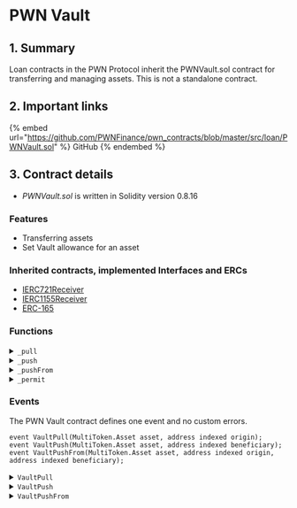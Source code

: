 # PWN Vault

## 1. Summary

Loan contracts in the PWN Protocol inherit the PWNVault.sol contract for transferring and managing assets. This is not a standalone contract.&#x20;

## 2. Important links

{% embed url="https://github.com/PWNFinance/pwn_contracts/blob/master/src/loan/PWNVault.sol" %}
GitHub
{% endembed %}

## 3. Contract details

* _PWNVault.sol_ is written in Solidity version 0.8.16

### Features

* Transferring assets
* Set Vault allowance for an asset

### Inherited contracts, implemented Interfaces and ERCs

* [IERC721Receiver](https://github.com/OpenZeppelin/openzeppelin-contracts/blob/master/contracts/token/ERC721/IERC721Receiver.sol)
* [IERC1155Receiver](https://github.com/OpenZeppelin/openzeppelin-contracts/blob/master/contracts/token/ERC1155/IERC1155Receiver.sol)
* [ERC-165](https://eips.ethereum.org/EIPS/eip-165#how-interfaces-are-identified%5BEIP%20section%5D)

### Functions

<details>

<summary><code>_pull</code></summary>

#### Overview

Takes a supplied asset and pulls it into the vault from the origin.

**This function assumes a prior token approval was made to the vault address.**

This function takes two arguments supplied by the caller:

* `MultiToken.Asset`**`asset`** - The transferred asset (see [MultiToken](../../libraries/multitoken.md))
* `address indexed`**`origin`**

#### Implementation

```solidity
function _pull(MultiToken.Asset memory asset, address origin) internal {
    uint256 originalBalance = asset.balanceOf(address(this));

    asset.transferAssetFrom(origin, address(this));
    _checkTransfer(asset, originalBalance, address(this));

    emit VaultPull(asset, origin);
}
```

</details>

<details>

<summary><code>_push</code></summary>

#### Overview

Pushes a supplied asset from the vault to the beneficiary.

This function takes two arguments supplied by the caller:

* `MultiToken.Asset`**`asset`** - The transferred asset (see [MultiToken](../../libraries/multitoken.md))
* `address indexed`**`beneficiary`**

#### Implementation

```solidity
function _push(MultiToken.Asset memory asset, address beneficiary) internal {
    uint256 originalBalance = asset.balanceOf(beneficiary);

    asset.safeTransferAssetFrom(address(this), beneficiary);
    _checkTransfer(asset, originalBalance, beneficiary);

    emit VaultPush(asset, beneficiary);
}
```

</details>

<details>

<summary><code>_pushFrom</code></summary>

#### Overview

Pushes a supplied asset from the origin to the beneficiary.

**This function assumes a prior token approval was made to the vault address.**

This function takes three arguments supplied by the caller:

* `MultiToken.Asset`**`asset`** - The transferred asset (see [MultiToken](../../libraries/multitoken.md))
* `address indexed`**`origin`**
* `address indexed`**`beneficiary`**

#### Implementation

```solidity
function _pushFrom(MultiToken.Asset memory asset, address origin, address beneficiary) internal {
    uint256 originalBalance = asset.balanceOf(beneficiary);

    asset.safeTransferAssetFrom(origin, beneficiary);
    _checkTransfer(asset, originalBalance, beneficiary);

    emit VaultPushFrom(asset, origin, beneficiary);
}
```

</details>

<details>

<summary><code>_permit</code></summary>

#### Overview

Uses signed permit data to set the vault allowance for an asset.

This function takes three arguments supplied by the caller:

* `MultiToken.Asset`**`asset`** - The transferred asset (see [MultiToken](../../libraries/multitoken.md))
* `address indexed`**`origin`**
* `bytes memory`**`beneficiary`**

#### Implementation

```solidity
function _permit(MultiToken.Asset memory asset, address origin, bytes memory permit) internal {
    if (permit.length > 0)
        asset.permit(origin, address(this), permit);
}
```

</details>

### Events

The PWN Vault contract defines one event and no custom errors.

```solidity
event VaultPull(MultiToken.Asset asset, address indexed origin);
event VaultPush(MultiToken.Asset asset, address indexed beneficiary);
event VaultPushFrom(MultiToken.Asset asset, address indexed origin, address indexed beneficiary);
```

<details>

<summary><code>VaultPull</code></summary>

VaultPull event is emitted when a transfer happens from the `origin` to the vault.&#x20;

This event has two parameters:

* `MultiToken.Asset`**`asset`** - The transferred asset (see [MultiToken](../../libraries/multitoken.md))
* `address indexed`**`origin`**

</details>

<details>

<summary><code>VaultPush</code></summary>

VaultPush event is emitted when a transfer happens from the vault to the `beneficiary`.

This event has two parameters:

* `MultiToken.Asset`**`asset`** - The transferred asset (see [MultiToken](../../libraries/multitoken.md))
* `address indexed`**`beneficiary`**

</details>

<details>

<summary><code>VaultPushFrom</code></summary>

VaultPushFrom event is emitted when a transfer happens from the `origin` to the `beneficiary`.&#x20;

This event has three parameters:

* `MultiToken.Asset`**`asset`** - The transferred asset (see [MultiToken](../../libraries/multitoken.md))
* `address indexed`**`origin`**
* `address indexed`**`beneficiary`**

</details>
